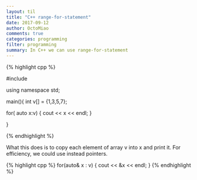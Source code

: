 ```yaml
---
layout: til
title: "C++ range-for-statement"
date: 2017-09-12
author: OctoMiao
comments: true
categories: programming
filter: programming
summary: In C++ we can use range-for-statement
---
```



{% highlight cpp %}

#include <iostream>

using namespace std;

main(){
  int v[] = {1,3,5,7};

  for( auto x:v) {
    cout << x << endl;
  }

}

{% endhighlight %}

What this does is to copy each element of array v into x and print it. For efficiency, we could use instead pointers.

{% highlight cpp %}
for(auto& x : v) {
   cout << &x << endl;
}
{% endhighlight %}


<script src="//repl.it/embed/LAIt/5.js"></script>
